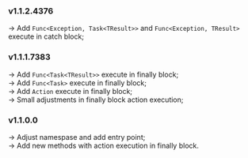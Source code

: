 ### v1.1.2.4376
-> Add `Func<Exception, Task<TResult>>` and `Func<Exception, TResult>` execute in catch block; <br/>

### v1.1.1.7383
-> Add `Func<Task<TResult>>` execute in finally block; <br/>
-> Add `Func<Task>` execute in finally block; <br/>
-> Add `Action` execute in finally block; <br/>
-> Small adjustments in finally block action execution; <br/>

### v1.1.0.0
-> Adjust namespase and add entry point; <br/>
-> Add new methods with action execution in finally block.
